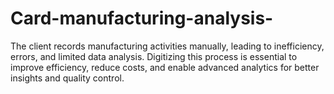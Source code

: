 # Card-manufacturing-analysis-
The client records manufacturing activities manually, leading to inefficiency, errors, and limited data analysis. Digitizing this process is essential to improve efficiency, reduce costs, and enable advanced analytics for better insights and quality control.
